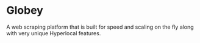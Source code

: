 # Globey
A web scraping platform that is built for speed and scaling on the fly along with very unique Hyperlocal features.
